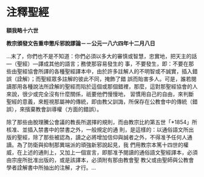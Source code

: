 # 注釋聖經


**額我略十六世**

**教宗頒發文告重申懲斥邪說謬論－－公元一八六四年十二月八日**





…末了，你們也不是不知道：你們必須以多大的審慎或智慧，忠實地，把天主的話—（聖經）—譯成其他的語言；務使那容易發生的
事，不要發生，即：不要在那些由聖經協會所譯的各種聖經譯本中，由於許多註解人的不明智或不誠實，插入錯誤（詮解）；而聖經眾多註解的彼此不同，掩飾了錯
誤而貽害多人。可是，誰若閱讀那用各種說法所詮解的聖經而陷於這個或那個錯裡，那麼，這對那聖經協會的人來說，很少或完全沒有什麼關係，祇要他們慢慢地，
習慣用自己的自由，來判斷聖經的意義，來輕視那屬神的傳統，即由教父訓誨，所保存在公教會中的傳統（錯誤），來擯棄教會訓導權（方面的錯誤）。

除了那些由脫理騰公會議的教長所選擇的規則，而由教宗比約第五世「*1854」所核准、並插入禁書中的禁書之外，一般規定的通
則，是這樣的：以通俗語文所出版的聖經，除了那些被認為，讀之必將增加信仰與誠者之外，不得准予任何人通讀。為了防衛與抑制那異端派的頑強新邪說起見，我
們用教宗本篤十四世的權威，在上述的通則上，又加上一個宣言，即那准予閱讀的通俗語文聖經譯本，必須由宗座所批准出版的，或是該譯本，必須附有那由教會聖
教父或由聖師與公教會學者詮解書中所抽出的注解，才行。…

